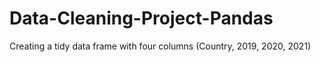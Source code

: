 # Data-Cleaning-Project-Pandas
Creating a tidy data frame with four columns (Country, 2019, 2020, 2021) 
